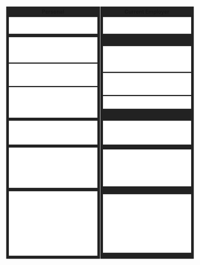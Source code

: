 <table style="border-collapse: collapse; border-spacing: 0;background-color:#222">
<thead>
  <th style="border-right: 1px solid white; width: 49%">Personal</th>
  <th style="border-left: 1px solid white; width: 49%">Current Employer</th>
</thead>
<tr>
  <td style="border-right: 1px solid white; width: 49%">
    <a href="https://github.com/jeffl8n"><img src="./jeffl8n-header.svg" /></a>
  </td>
  <td style="border-left: 1px solid white; width: 49%">
    <a href="https://github.com/jel3-sf"><img src="./jel3-sf-header.svg" /> </a>
  </td>
</tr>
<tr>
  <td style="border-right: 1px solid white; width: 49%">
    <a href="https://github.com/jeffl8n"><img src="./jeffl8n-activity.svg" /></a>
    <a href="https://github.com/jeffl8n"><img src="./jeffl8n-repositories.svg" /></a>
    <a href="https://github.com/jeffl8n"><img src="./jeffl8n-languages.svg" /></a>
  </td>
  <td style="border-left: 1px solid white; width: 49%">
    <a href="https://github.com/jel3-sf"><img src="./jel3-sf-activity.svg" /> </a>
    <a href="https://github.com/jel3-sf"><img src="./jel3-sf-repositories.svg" /> </a>
    <a href="https://github.com/jel3-sf"><img src="./jel3-sf-languages.svg" /></a>
  </td>
</tr>
<tr>
  <td style="border-right: 1px solid white; width: 49%">
    <a href="https://github.com/jeffl8n"><img src="./jeffl8n-achievements.svg" /></a>
  </td>
  <td style="border-left: 1px solid white; width: 49%">
    <a href="https://github.com/jel3-sf"><img src="./jel3-sf-achievements.svg" /> </a>
  </td>
</tr>
<tr>
  <td style="border-right: 1px solid white; width: 49%">
    <a href="https://github.com/jeffl8n"><img src="./jeffl8n-iso_calender.svg" /></a>
  </td>
  <td style="border-left: 1px solid white; width: 49%">
    <a href="https://github.com/jel3-sf"><img src="./jel3-sf-iso_calender.svg" /> </a>
  </td>
</tr>
<tr>
  <td style="border-right: 1px solid white; width: 49%">
    <a href="https://github.com/jeffl8n"><img src="./jeffl8n-habits.svg" /></a>
  </td>
  <td style="border-left: 1px solid white; width: 49%">
    <a href="https://github.com/jel3-sf"><img src="./jel3-sf-habits.svg" /> </a>
  </td>
</tr>
</table>